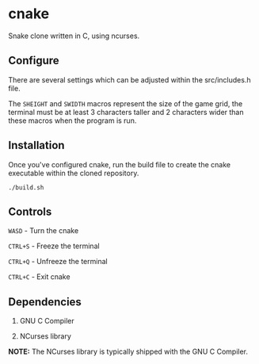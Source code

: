 # cnake

Snake clone written in C, using ncurses.

## Configure

There are several settings which can be adjusted within the src/includes.h
file.

The `SHEIGHT` and `SWIDTH` macros represent the size of the game grid, the
terminal must be at least 3 characters taller and 2 characters wider than
these macros when the program is run.

## Installation

Once you've configured cnake, run the build file to create the cnake
executable within the cloned repository.
```
./build.sh
```

## Controls

`WASD` - Turn the cnake

`CTRL+S` - Freeze the terminal

`CTRL+Q` - Unfreeze the terminal

`CTRL+C` - Exit cnake

## Dependencies

1. GNU C Compiler

2. NCurses library

**NOTE:** The NCurses library is typically shipped with the GNU C Compiler.
